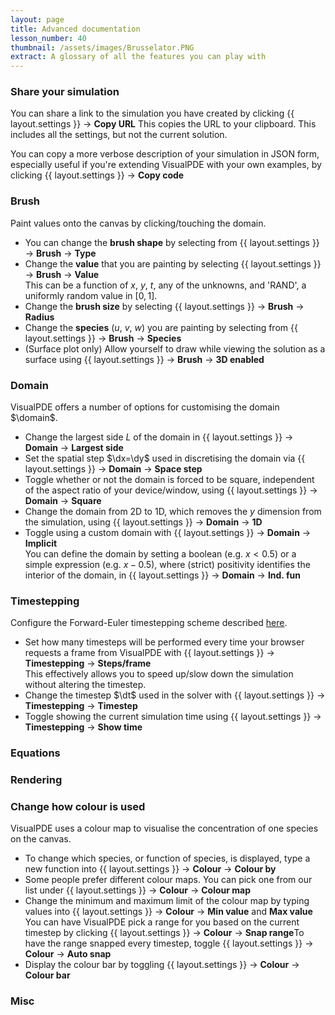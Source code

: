 ```yaml
---
layout: page
title: Advanced documentation
lesson_number: 40
thumbnail: /assets/images/Brusselator.PNG
extract: A glossary of all the features you can play with
---
```


### Share your simulation <a id='copy-url'>
You can share a link to the simulation you have created by clicking
<span class='click_sequence'>{{ layout.settings }} → **Copy URL**</span>
This copies the URL to your clipboard. This includes all the settings, but not the current solution.

You can copy a more verbose description of your simulation in JSON form, especially useful if you're extending VisualPDE with your own examples, by clicking
<span class='click_sequence'>{{ layout.settings }} → **Copy code**</span>

### Brush <a id='brush'>
Paint values onto the canvas by clicking/touching the domain. 

* You can change the **brush shape** by selecting from <span class='click_sequence'>{{ layout.settings }} → **Brush** → **Type**</span>
* Change the **value** that you are painting by selecting <span class='click_sequence'>{{ layout.settings }} → **Brush** → **Value**</span>\
This can be a function of $x$, $y$, $t$, any of the unknowns, and 'RAND', a uniformly random value in $[0,1]$.
* Change the **brush size** by selecting <span class='click_sequence'>{{ layout.settings }} → **Brush** → **Radius**</span>
* Change the **species** ($u$, $v$, $w$) you are painting by selecting from <span class='click_sequence'>{{ layout.settings }} → **Brush** → **Species**</span>
* (Surface plot only) Allow yourself to draw while viewing the solution as a surface using <span class='click_sequence'>{{ layout.settings }} → **Brush** → **3D enabled**</span>

### Domain <a id='domain'>
VisualPDE offers a number of options for customising the domain $\domain$.

* Change the largest side $L$ of the domain in <span class='click_sequence'>{{ layout.settings }} → **Domain** → **Largest side**</span>
* Set the spatial step $\dx=\dy$ used in discretising the domain via  <span class='click_sequence'>{{ layout.settings }} → **Domain** → **Space step**</span>
* Toggle whether or not the domain is forced to be square, independent of the aspect ratio of your device/window, using <span class='click_sequence'>{{ layout.settings }} → **Domain** → **Square**</span>
* Change the domain from 2D to 1D, which removes the $y$ dimension from the simulation, using <span class='click_sequence'>{{ layout.settings }} → **Domain** → **1D**</span>
* Toggle using a custom domain with <span class='click_sequence'>{{ layout.settings }} → **Domain** → **Implicit**</span>\
You can define the domain by setting a boolean (e.g. $x<0.5$) or a simple expression (e.g. $x-0.5$), where (strict) positivity identifies the interior of the domain, in <span class='click_sequence'>{{ layout.settings }} → **Domain** → **Ind. fun**</span>

### Timestepping <a id='timestepping'>
Configure the Forward-Euler timestepping scheme described [here](/_user-guide/solver).

* Set how many timesteps will be performed every time your browser requests a frame from VisualPDE with <span class='click_sequence'>{{ layout.settings }} → **Timestepping** → **Steps/frame**</span>\
This effectively allows you to speed up/slow down the simulation without altering the timestep.
* Change the timestep $\dt$ used in the solver with <span class='click_sequence'>{{ layout.settings }} → **Timestepping** → **Timestep**</span>
* Toggle showing the current simulation time using <span class='click_sequence'>{{ layout.settings }} → **Timestepping** → **Show time**</span>

### Equations <a id='equations'>

### Rendering <a id='rendering'>

### Change how colour is used <a id='colour'>
VisualPDE uses a colour map to visualise the concentration of one species on the canvas.

* To change which species, or function of species, is displayed, type a new function into <span class='click_sequence'>{{ layout.settings }} → **Colour** → **Colour by**</span> 
* Some people prefer different colour maps. You can pick one from our list under <span class='click_sequence'>{{ layout.settings }} → **Colour** → **Colour map**</span> 
* Change the minimum and maximum limit of the colour map by typing values into <span class='click_sequence'>{{ layout.settings }} → **Colour** → **Min value** and **Max value**</span>
You can have VisualPDE pick a range for you based on the current timestep by clicking <span class='click_sequence'>{{ layout.settings }} → **Colour** → **Snap range**</span>To have the range snapped every timestep, toggle <span class='click_sequence'>{{ layout.settings }} → **Colour** → **Auto snap**</span>
* Display the colour bar by toggling <span class='click_sequence'>{{ layout.settings }} → **Colour** → **Colour bar**</span>

### Misc <a id='misc'>
